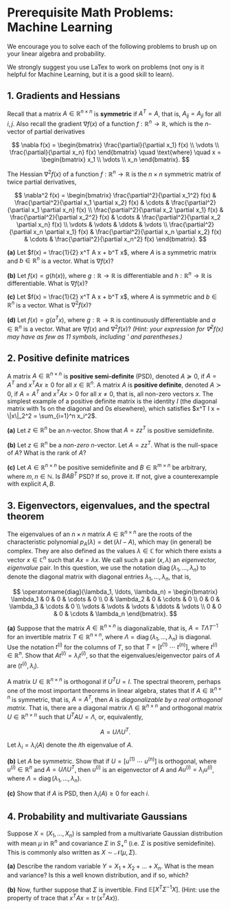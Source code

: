 # Prerequisite Math Problems: Machine Learning

We encourage you to solve each of the following problems to brush up on your linear algebra and probability.

We strongly suggest you use LaTex to work on problems (not ony is it helpful for Machine Learning, but it is a good skill to learn).

## 1. Gradients and Hessians

Recall that a matrix $A \in \mathbb{R}^{n \times n}$ is **symmetric** if $A^T = A$, that is, $A_{ij} = A_{ji}$ for all $i, j$. Also recall the gradient $\nabla f(x)$ of a function $f : \mathbb{R}^n \to \mathbb{R}$, which is the $n$-vector of partial derivatives

$$
\nabla f(x) = \begin{bmatrix}
\frac{\partial}{\partial x_1} f(x) \\
\vdots \\
\frac{\partial}{\partial x_n} f(x)
\end{bmatrix}
\quad \text{where} \quad x = \begin{bmatrix}
x_1 \\
\vdots \\
x_n
\end{bmatrix}.
$$

The Hessian $\nabla^2 f(x)$ of a function $f : \mathbb{R}^n \to \mathbb{R}$ is the $n \times n$ symmetric matrix of twice partial derivatives,

$$
\nabla^2 f(x) = \begin{bmatrix}
\frac{\partial^2}{\partial x_1^2} f(x) & \frac{\partial^2}{\partial x_1 \partial x_2} f(x) & \cdots & \frac{\partial^2}{\partial x_1 \partial x_n} f(x) \\
\frac{\partial^2}{\partial x_2 \partial x_1} f(x) & \frac{\partial^2}{\partial x_2^2} f(x) & \cdots & \frac{\partial^2}{\partial x_2 \partial x_n} f(x) \\
\vdots & \vdots & \ddots & \vdots \\
\frac{\partial^2}{\partial x_n \partial x_1} f(x) & \frac{\partial^2}{\partial x_n \partial x_2} f(x) & \cdots & \frac{\partial^2}{\partial x_n^2} f(x)
\end{bmatrix}.
$$

**(a)** Let $f(x) = \frac{1}{2} x^T A x + b^T x$, where $A$ is a symmetric matrix and $b \in \mathbb{R}^n$ is a vector. What is $\nabla f(x)$?

**(b)** Let $f(x) = g(h(x))$, where $g : \mathbb{R} \to \mathbb{R}$ is differentiable and $h : \mathbb{R}^n \to \mathbb{R}$ is differentiable. What is $\nabla f(x)$?

**(c)** Let $f(x) = \frac{1}{2} x^T A x + b^T x$, where $A$ is symmetric and $b \in \mathbb{R}^n$ is a vector. What is $\nabla^2 f(x)$?

**(d)** Let $f(x) = g(a^T x)$, where $g : \mathbb{R} \to \mathbb{R}$ is continuously differentiable and $a \in \mathbb{R}^n$ is a vector. What are $\nabla f(x)$ and $\nabla^2 f(x)$? *(Hint: your expression for $\nabla^2 f(x)$ may have as few as 11 symbols, including ' and parentheses.)*

## 2. Positive definite matrices

A matrix $A \in \mathbb{R}^{n \times n}$ is **positive semi-definite** (PSD), denoted $A \succeq 0$, if $A = A^T$ and $x^T A x \geq 0$ for all $x \in \mathbb{R}^n$. A matrix $A$ is **positive definite**, denoted $A \succ 0$, if $A = A^T$ and $x^T A x > 0$ for all $x \neq 0$, that is, all non-zero vectors $x$. The simplest example of a positive definite matrix is the identity $I$ (the diagonal matrix with 1s on the diagonal and 0s elsewhere), which satisfies $x^T I x = \|x\|_2^2 = \sum_{i=1}^n x_i^2$.

**(a)** Let $z \in \mathbb{R}^n$ be an $n$-vector. Show that $A = zz^T$ is positive semidefinite.

**(b)** Let $z \in \mathbb{R}^n$ be a *non-zero* $n$-vector. Let $A = zz^T$. What is the null-space of $A$? What is the rank of $A$?

**(c)** Let $A \in \mathbb{R}^{n \times n}$ be positive semidefinite and $B \in \mathbb{R}^{m \times n}$ be arbitrary, where $m, n \in \mathbb{N}$. Is $BAB^T$ PSD? If so, prove it. If not, give a counterexample with explicit $A, B$.

## 3. Eigenvectors, eigenvalues, and the spectral theorem

The eigenvalues of an $n \times n$ matrix $A \in \mathbb{R}^{n \times n}$ are the roots of the characteristic polynomial $p_A(\lambda) = \det(\lambda I - A)$, which may (in general) be complex. They are also defined as the values $\lambda \in \mathbb{C}$ for which there exists a vector $x \in \mathbb{C}^n$ such that $Ax = \lambda x$. We call such a pair $(x, \lambda)$ an *eigenvector, eigenvalue* pair. In this question, we use the notation $\operatorname{diag}(\lambda_1, \ldots, \lambda_n)$ to denote the diagonal matrix with diagonal entries $\lambda_1, \ldots, \lambda_n$, that is,

$$
\operatorname{diag}(\lambda_1, \ldots, \lambda_n) = \begin{bmatrix}
\lambda_1 & 0 & 0 & \cdots & 0 \\
0 & \lambda_2 & 0 & \cdots & 0 \\
0 & 0 & \lambda_3 & \cdots & 0 \\
\vdots & \vdots & \vdots & \ddots & \vdots \\
0 & 0 & 0 & \cdots & \lambda_n
\end{bmatrix}.
$$

**(a)** Suppose that the matrix $A \in \mathbb{R}^{n \times n}$ is diagonalizable, that is, $A = T \Lambda T^{-1}$ for an invertible matrix $T \in \mathbb{R}^{n \times n}$, where $\Lambda = \operatorname{diag}(\lambda_1, \ldots, \lambda_n)$ is diagonal. Use the notation $t^{(i)}$ for the columns of $T$, so that $T = [t^{(1)} \ \cdots \ t^{(n)}]$, where $t^{(i)} \in \mathbb{R}^n$. Show that $A t^{(i)} = \lambda_i t^{(i)}$, so that the eigenvalues/eigenvector pairs of $A$ are $(t^{(i)}, \lambda_i)$.

A matrix $U \in \mathbb{R}^{n \times n}$ is orthogonal if $U^T U = I$. The spectral theorem, perhaps one of the most important theorems in linear algebra, states that if $A \in \mathbb{R}^{n \times n}$ is symmetric, that is, $A = A^T$, then $A$ is *diagonalizable by a real orthogonal matrix*. That is, there are a diagonal matrix $\Lambda \in \mathbb{R}^{n \times n}$ and orthogonal matrix $U \in \mathbb{R}^{n \times n}$ such that $U^T A U = \Lambda$, or, equivalently,

$$
A = U \Lambda U^T.
$$

Let $\lambda_i = \lambda_i(A)$ denote the $i$th eigenvalue of $A$.

**(b)** Let $A$ be symmetric. Show that if $U = [u^{(1)} \ \cdots \ u^{(n)}]$ is orthogonal, where $u^{(i)} \in \mathbb{R}^n$ and $A = U \Lambda U^T$, then $u^{(i)}$ is an eigenvector of $A$ and $A u^{(i)} = \lambda_i u^{(i)}$, where $\Lambda = \operatorname{diag}(\lambda_1, \ldots, \lambda_n)$.

**(c)** Show that if $A$ is PSD, then $\lambda_i(A) \geq 0$ for each $i$.

## 4. Probability and multivariate Gaussians

Suppose $X = (X_1, \ldots, X_n)$ is sampled from a multivariate Gaussian distribution with mean $\mu$ in $\mathbb{R}^n$ and covariance $\Sigma$ in $S_+^n$ (i.e. $\Sigma$ is positive semidefinite). This is commonly also written as $X \sim \mathcal{N}(\mu, \Sigma)$.

**(a)** Describe the random variable $Y = X_1 + X_2 + \ldots + X_n$. What is the mean and variance? Is this a well known distribution, and if so, which?

**(b)** Now, further suppose that $\Sigma$ is invertible. Find $\mathbb{E}[X^T \Sigma^{-1} X]$. (Hint: use the property of trace that $x^T A x = \operatorname{tr}(x^T A x)$).